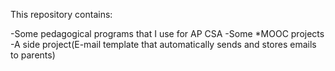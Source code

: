 This repository contains:

-Some pedagogical programs that I use for AP CSA
-Some *MOOC projects
-A side project(E-mail template that automatically sends and stores emails to parents)
